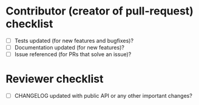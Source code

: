 <!-- What does this implement/fix? Explain your changes here. -->



# Contributor (creator of pull-request) checklist

 - [ ] Tests updated (for new features and bugfixes)?
 - [ ] Documentation updated (for new features)?
 - [ ] Issue referenced (for PRs that solve an issue)?

# Reviewer checklist

 - [ ] CHANGELOG updated with public API or any other important changes?

